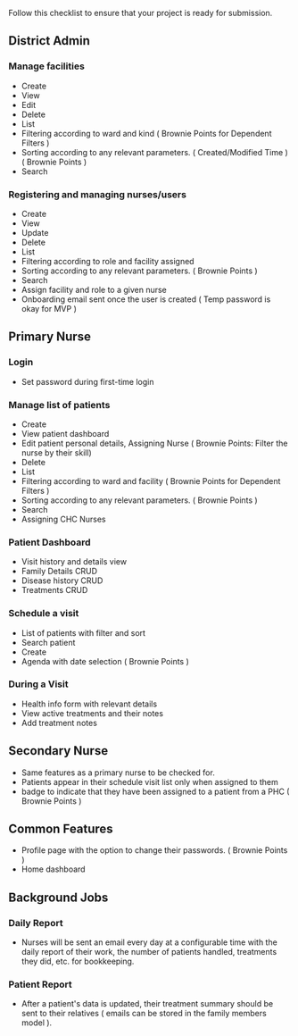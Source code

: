 Follow this checklist to ensure that your project is ready for submission.

## District Admin

### Manage facilities

- Create
- View
- Edit
- Delete
- List
- Filtering according to ward and kind ( Brownie Points for Dependent Filters )
- Sorting according to any relevant parameters. ( Created/Modified Time ) ( Brownie Points )
- Search

### Registering and managing nurses/users

- Create
- View
- Update
- Delete
- List
- Filtering according to role and facility assigned
- Sorting according to any relevant parameters. ( Brownie Points )
- Search
- Assign facility and role to a given nurse
- Onboarding email sent once the user is created ( Temp password is okay for MVP )

## Primary Nurse

### Login

- Set password during first-time login

### Manage list of patients

- Create
- View patient dashboard
- Edit patient personal details, Assigning Nurse ( Brownie Points: Filter the nurse by their skill)
- Delete
- List
- Filtering according to ward and facility ( Brownie Points for Dependent Filters )
- Sorting according to any relevant parameters. ( Brownie Points )
- Search
- Assigning CHC Nurses

### Patient Dashboard

- Visit history and details view
- Family Details CRUD
- Disease history CRUD
- Treatments CRUD

### Schedule a visit

- List of patients with filter and sort
- Search patient
- Create
- Agenda with date selection ( Brownie Points )

### During a Visit

- Health info form with relevant details
- View active treatments and their notes
- Add treatment notes

## Secondary Nurse

- Same features as a primary nurse to be checked for.
- Patients appear in their schedule visit list only when assigned to them
- badge to indicate that they have been assigned to a patient from a PHC ( Brownie Points )

## Common Features

- Profile page with the option to change their passwords. ( Brownie Points )
- Home dashboard

## Background Jobs

### Daily Report

- Nurses will be sent an email every day at a configurable time with the daily report of their work, the number of patients handled, treatments they did, etc. for bookkeeping.
  
### Patient Report

- After a patient's data is updated, their treatment summary should be sent to their relatives ( emails can be stored in the family members model ).
